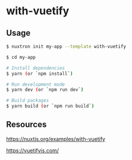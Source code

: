 # with-vuetify

## Usage

```bash
$ nuxtron init my-app --template with-vuetify

$ cd my-app

# Install dependencies
$ yarn (or `npm install`)

# Run development mode
$ yarn dev (or `npm run dev`)

# Build packages
$ yarn build (or `npm run build`)
```

## Resources

https://nuxtjs.org/examples/with-vuetify

https://vuetifyjs.com/
